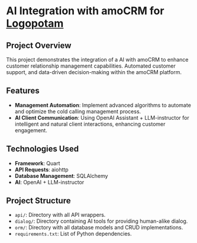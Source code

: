# AI Integration with amoCRM for [Logopotam](https://logopotam.ru/)

## Project Overview

This project demonstrates the integration of a AI with amoCRM to enhance customer relationship management capabilities. Automated customer support, and data-driven decision-making within the amoCRM platform.

## Features

- **Management Automation**: Implement advanced algorithms to automate and optimize the cold calling management process.
- **AI Client Communication**: Using OpenAI Assistant + LLM-instructor for intelligent and natural client interactions, enhancing customer engagement.


## Technologies Used

- **Framework**: Quart
- **API Requests**: aiohttp
- **Database Management**: SQLAlchemy
- **AI**: OpenAI + LLM-instructor

## Project Structure

- `api/`: Directory with all API wrappers.
- `dialog/`: Directory containing AI tools for providing human-alike dialog.
- `orm/`: Directory with all database models and CRUD implementations.
- `requirements.txt`: List of Python dependencies.
